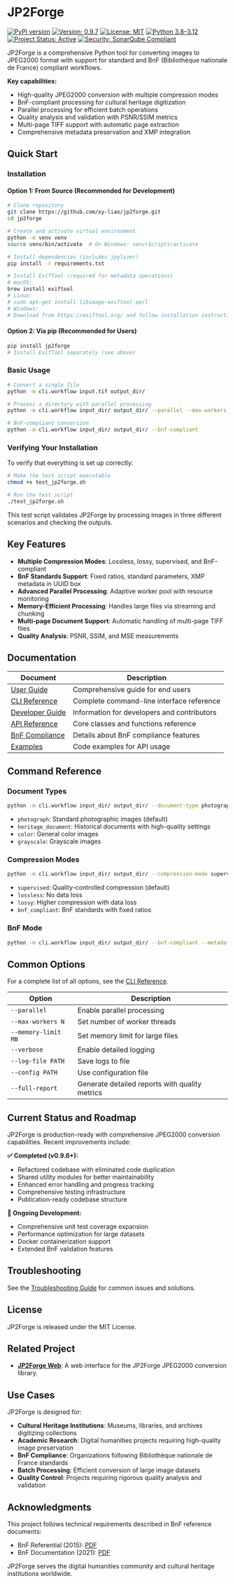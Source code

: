 # JP2Forge

[![PyPI version](https://badge.fury.io/py/jp2forge.svg)](https://badge.fury.io/py/jp2forge) [![Version: 0.9.7](https://img.shields.io/badge/Version-0.9.7-blue.svg)](https://github.com/xy-liao/jp2forge/releases/tag/v0.9.7) [![License: MIT](https://img.shields.io/badge/License-MIT-yellow.svg)](https://opensource.org/licenses/MIT) [![Python 3.8–3.12](https://img.shields.io/badge/python-3.8--3.12-blue.svg)](https://www.python.org/downloads/) [![Project Status: Active](https://img.shields.io/badge/Project%20Status-Active-green.svg)](https://github.com/xy-liao/jp2forge) [![Security: SonarQube Compliant](https://img.shields.io/badge/Security-SonarQube%20Compliant-brightgreen.svg)](https://www.sonarsource.com/products/sonarqube/)

JP2Forge is a comprehensive Python tool for converting images to JPEG2000 format with support for standard and BnF (Bibliothèque nationale de France) compliant workflows.

**Key capabilities:**
- High-quality JPEG2000 conversion with multiple compression modes
- BnF-compliant processing for cultural heritage digitization
- Parallel processing for efficient batch operations
- Quality analysis and validation with PSNR/SSIM metrics
- Multi-page TIFF support with automatic page extraction
- Comprehensive metadata preservation and XMP integration

## Quick Start

### Installation

#### Option 1: From Source (Recommended for Development)

```bash
# Clone repository
git clone https://github.com/xy-liao/jp2forge.git
cd jp2forge

# Create and activate virtual environment
python -m venv venv
source venv/bin/activate  # On Windows: venv\Scripts\activate

# Install dependencies (includes jpylyzer)
pip install -r requirements.txt

# Install ExifTool (required for metadata operations)
# macOS:
brew install exiftool
# Linux:
# sudo apt-get install libimage-exiftool-perl
# Windows:
# Download from https://exiftool.org/ and follow installation instructions
```

#### Option 2: Via pip (Recommended for Users)

```bash
pip install jp2forge
# Install ExifTool separately (see above)
```

### Basic Usage

```bash
# Convert a single file
python -m cli.workflow input.tif output_dir/

# Process a directory with parallel processing
python -m cli.workflow input_dir/ output_dir/ --parallel --max-workers 4

# BnF-compliant conversion
python -m cli.workflow input_dir/ output_dir/ --bnf-compliant
```

### Verifying Your Installation

To verify that everything is set up correctly:

```bash
# Make the test script executable
chmod +x test_jp2forge.sh

# Run the test script
./test_jp2forge.sh
```

This test script validates JP2Forge by processing images in three different scenarios and checking the outputs.

## Key Features

- **Multiple Compression Modes**: Lossless, lossy, supervised, and BnF-compliant
- **BnF Standards Support**: Fixed ratios, standard parameters, XMP metadata in UUID box
- **Advanced Parallel Processing**: Adaptive worker pool with resource monitoring
- **Memory-Efficient Processing**: Handles large files via streaming and chunking
- **Multi-page Document Support**: Automatic handling of multi-page TIFF files
- **Quality Analysis**: PSNR, SSIM, and MSE measurements

## Documentation

| Document | Description |
|----------|-------------|
| [User Guide](docs/user_guide.md) | Comprehensive guide for end users |
| [CLI Reference](docs/cli_reference.md) | Complete command-line interface reference |
| [Developer Guide](docs/developer_guide.md) | Information for developers and contributors |
| [API Reference](docs/api_reference.md) | Core classes and functions reference |
| [BnF Compliance](docs/bnf_compliance.md) | Details about BnF compliance features |
| [Examples](examples/README.md) | Code examples for API usage |

## Command Reference

### Document Types

```bash
python -m cli.workflow input_dir/ output_dir/ --document-type photograph
```

- `photograph`: Standard photographic images (default)
- `heritage_document`: Historical documents with high-quality settings
- `color`: General color images
- `grayscale`: Grayscale images

### Compression Modes

```bash
python -m cli.workflow input_dir/ output_dir/ --compression-mode supervised
```

- `supervised`: Quality-controlled compression (default)
- `lossless`: No data loss
- `lossy`: Higher compression with data loss
- `bnf_compliant`: BnF standards with fixed ratios

### BnF Mode

```bash
python -m cli.workflow input_dir/ output_dir/ --bnf-compliant --metadata bnf_metadata.json
```

## Common Options

For a complete list of all options, see the [CLI Reference](docs/cli_reference.md).

| Option | Description |
|--------|-------------|
| `--parallel` | Enable parallel processing |
| `--max-workers N` | Set number of worker threads |
| `--memory-limit MB` | Set memory limit for large files |
| `--verbose` | Enable detailed logging |
| `--log-file PATH` | Save logs to file |
| `--config PATH` | Use configuration file |
| `--full-report` | Generate detailed reports with quality metrics |

## Current Status and Roadmap

JP2Forge is production-ready with comprehensive JPEG2000 conversion capabilities. Recent improvements include:

**✅ Completed (v0.9.6+):**
- Refactored codebase with eliminated code duplication
- Shared utility modules for better maintainability
- Enhanced error handling and progress tracking
- Comprehensive testing infrastructure
- Publication-ready codebase structure

**🔄 Ongoing Development:**
- Comprehensive unit test coverage expansion
- Performance optimization for large datasets
- Docker containerization support
- Extended BnF validation features

## Troubleshooting

See the [Troubleshooting Guide](docs/user_guide.md#11-troubleshooting) for common issues and solutions.


## License

JP2Forge is released under the MIT License.

## Related Project

- **[JP2Forge Web](https://github.com/xy-liao/jp2forge_web)**: A web interface for the JP2Forge JPEG2000 conversion library.

## Use Cases

JP2Forge is designed for:
- **Cultural Heritage Institutions**: Museums, libraries, and archives digitizing collections
- **Academic Research**: Digital humanities projects requiring high-quality image preservation
- **BnF Compliance**: Organizations following Bibliothèque nationale de France standards
- **Batch Processing**: Efficient conversion of large image datasets
- **Quality Control**: Projects requiring rigorous quality analysis and validation

## Acknowledgments

This project follows technical requirements described in BnF reference documents:
- BnF Referential (2015): [PDF](https://www.bnf.fr/sites/default/files/2018-11/ref_num_fichier_image_v2.pdf)
- BnF Documentation (2021): [PDF](https://www.bnf.fr/sites/default/files/2021-04/politiqueFormatsDePreservationBNF_20210408.pdf)

JP2Forge serves the digital humanities community and cultural heritage institutions worldwide.
